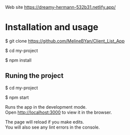 Web site https://dreamy-hermann-532b31.netlify.app/

# Installation and usage

$ git clone https://github.com/MelineBYan/Client_List_App

$ cd my-project

$ npm install

## Runing the project

$ cd my-project

$ npm start

Runs the app in the development mode.\
Open [http://localhost:3000](http://localhost:3000) to view it in the browser.

The page will reload if you make edits.\
You will also see any lint errors in the console.

